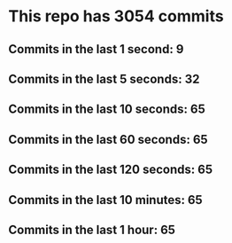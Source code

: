 # This repo has 3054 commits

## Commits in the last 1 second: 9
## Commits in the last 5 seconds: 32
## Commits in the last 10 seconds: 65
## Commits in the last 60 seconds: 65
## Commits in the last 120 seconds: 65
## Commits in the last 10 minutes: 65
## Commits in the last 1 hour: 65
